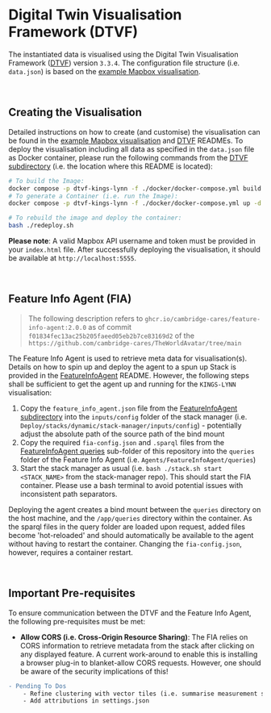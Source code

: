 # Digital Twin Visualisation Framework (DTVF)

The instantiated data is visualised using the Digital Twin Visualisation Framework ([DTVF]) version `3.3.4`. The configuration file structure (i.e. `data.json`) is based on the [example Mapbox visualisation].

&nbsp;
## Creating the Visualisation

Detailed instructions on how to create (and customise) the visualisation can be found in the [example Mapbox visualisation] and [DTVF] READMEs. To deploy the visualisation including all data as specified in the `data.json` file as Docker container, please run the following commands from the [DTVF subdirectory] (i.e. the location where this README is located):

```bash
# To build the Image:
docker compose -p dtvf-kings-lynn -f ./docker/docker-compose.yml build --force-rm
# To generate a Container (i.e. run the Image):
docker compose -p dtvf-kings-lynn -f ./docker/docker-compose.yml up -d --force-recreate

# To rebuild the image and deploy the container:
bash ./redeploy.sh
```

**Please note**: A valid Mapbox API username and token must be provided in your `index.html` file. After successfully deploying the visualisation, it should be available at `http://localhost:5555`.


&nbsp;
## Feature Info Agent (FIA)

> The following description refers to `ghcr.io/cambridge-cares/feature-info-agent:2.0.0` as of commit `f01834fec13ac25b205faeed05eb2b7ce83169d2` of the `https://github.com/cambridge-cares/TheWorldAvatar/tree/main`

The Feature Info Agent is used to retrieve meta data for visualisation(s). Details on how to spin up and deploy the agent to a spun up Stack is provided in the [FeatureInfoAgent] README. However, the following steps shall be sufficient to get the agent up and running for the `KINGS-LYNN` visualisation:

1) Copy the `feature_info_agent.json` file from the [FeatureInfoAgent subdirectory] into the `inputs/config` folder of the stack manager (i.e. `Deploy/stacks/dynamic/stack-manager/inputs/config`) - potentially adjust the absolute path of the source path of the bind mount
2) Copy the required `fia-config.json` and `.sparql` files from the [FeatureInfoAgent queries] sub-folder of this repository into the `queries` folder of the Feature Info Agent (i.e. `Agents/FeatureInfoAgent/queries`)
3) Start the stack manager as usual (i.e. `bash ./stack.sh start <STACK_NAME>` from the stack-manager repo). This should start the FIA container. Please use a bash terminal to avoid potential issues with inconsistent path separators.

Deploying the agent creates a bind mount between the `queries` directory on the host machine, and the `/app/queries` directory within the container. As the sparql files in the query folder are loaded upon request, added files become 'hot-reloaded' and should automatically be available to the agent without having to restart the container. Changing the `fia-config.json`, however, requires a container restart.


&nbsp;
## Important Pre-requisites

To ensure communication between the DTVF and the Feature Info Agent, the following pre-requisites must be met:

* **Allow CORS (i.e. Cross-Origin Resource Sharing)**: The FIA relies on CORS information to retrieve metadata from the stack after clicking on any displayed feature. A current work-around to enable this is installing a browser plug-in to blanket-allow CORS requests. However, one should be aware of the security implications of this!


```diff
- Pending To Dos 
    - Refine clustering with vector tiles (i.e. summarise measurement stations at low zoom levels)
    - Add attributions in settings.json
```

<!-- Links -->
[DTVF]: https://github.com/cambridge-cares/TheWorldAvatar/wiki/Digital-Twin-Visualisations
[example Mapbox visualisation]: https://github.com/cambridge-cares/TheWorldAvatar/tree/main/web/digital-twin-vis-framework/example-mapbox-vis
[FeatureInfoAgent]: https://github.com/cambridge-cares/TheWorldAvatar/tree/main/Agents/FeatureInfoAgent
[TWA Github packages]: https://github.com/cambridge-cares/TheWorldAvatar/wiki/Packages

<!-- repositories -->
[FeatureInfoAgent queries]: FeatureInfoAgent/queries
[DTVF subdirectory]: /DTVF
[FeatureInfoAgent subdirectory]: /DTVF/FeatureInfoAgent